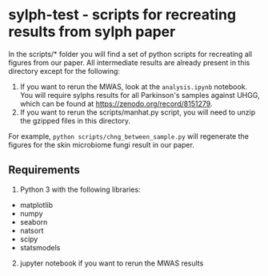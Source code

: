 # sylph-test - scripts for recreating results from sylph paper

In the scripts/* folder you will find a set of python scripts for recreating all figures from our paper. All intermediate results are already present in this directory except for the following:

1. If you want to rerun the MWAS, look at the `analysis.ipynb` notebook. You will require sylphs results for all Parkinson's samples against UHGG, which can be found at https://zenodo.org/record/8151279.
2. If you want to rerun the scripts/manhat.py script, you will need to unzip the gzipped files in this directory.

For example, `python scripts/chng_between_sample.py` will regenerate the figures for the skin microbiome fungi result in our paper. 

## Requirements

1. Python 3 with the following libraries:
* matplotlib  
* numpy
* seaborn
* natsort
* scipy
* statsmodels
2. jupyter notebook if you want to rerun the MWAS results

